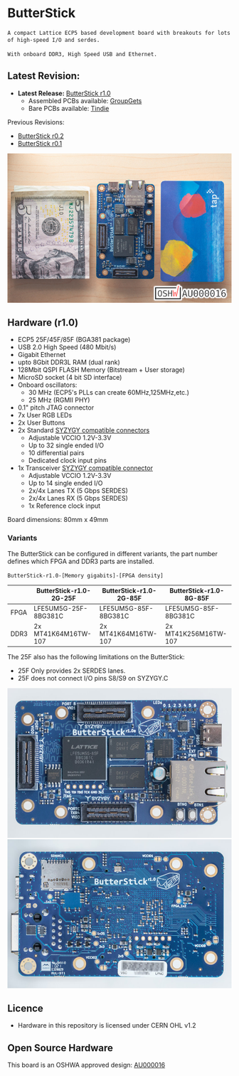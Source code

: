 # ButterStick

    A compact Lattice ECP5 based development board with breakouts for lots of high-speed I/O and serdes.

    With onboard DDR3, High Speed USB and Ethernet.

## Latest Revision: 
* __Latest Release:__ [ButterStick r1.0](hardware/ButterStick_r1.0/) 
  * Assembled PCBs available: [GroupGets](https://store.groupgets.com/products/butterstick-fpga-development-board)
  * Bare PCBs available: [Tindie](https://www.tindie.com/products/greeeg/butterstick-r10-bare-circuit-board)

Previous Revisions:
* [ButterStick r0.2](hardware/ButterStick_r0.2/)
* [ButterStick r0.1](hardware/ButterStick_r0.1/)

![alt-text](documentation/images/800px/butterstick_r1d0_003.jpg "Populated ButterStick r1.0 board with Size Comparison")

## Hardware (r1.0)

* ECP5 25F/45F/85F (BGA381 package)
* USB 2.0 High Speed (480 Mbit/s)
* Gigabit Ethernet
* upto 8Gbit DDR3L RAM (dual rank)
* 128Mbit QSPI FLASH Memory (Bitstream + User storage)
* MicroSD socket (4 bit SD interface)
* Onboard oscillators:
  * 30 MHz (ECP5's PLLs can create 60MHz,125MHz,etc.)
  * 25 MHz (RGMII PHY)
* 0.1" pitch JTAG connector
* 7x User RGB LEDs
* 2x User Buttons
* 2x Standard [SYZYGY compatible connectors](https://syzygyfpga.io/)
  * Adjustable VCCIO 1.2V-3.3V
  * Up to 32 single ended I/O
  * 10 differential pairs
  * Dedicated clock input pins
* 1x Transceiver [SYZYGY compatible connector](https://syzygyfpga.io/)
  * Adjustable VCCIO 1.2V-3.3V
  * Up to 14 single ended I/O
  * 2x/4x Lanes TX (5 Gbps SERDES)
  * 2x/4x Lanes RX (5 Gbps SERDES)
  * 1x Reference clock input

Board dimensions: 80mm x 49mm

### Variants

The ButterStick can be configured in different variants,
the part number defines which FPGA and DDR3 parts are installed.

`ButterStick-r1.0-[Memory gigabits]-[FPGA density]`

|       | ButterStick-r1.0-2G-25F | ButterStick-r1.0-2G-85F | ButterStick-r1.0-8G-85F | 
|-------|-------------------------|-------------------------|-------------------------|
| FPGA  | LFE5UM5G-25F-8BG381C    | LFE5UM5G-85F-8BG381C    | LFE5UM5G-85F-8BG381C    | 
| DDR3  | 2x MT41K64M16TW-107     | 2x MT41K64M16TW-107     | 2x MT41K256M16TW-107    |

The 25F also has the following limitations on the ButterStick:
* 25F Only provides 2x SERDES lanes.
* 25F does not connect I/O pins S8/S9 on SYZYGY.C


![alt-text](documentation/images/800px/butterstick_r1d0_004.jpeg "Populated r1.0 board front")
![alt-text](documentation/images/800px/butterstick_r1d0_005.jpeg "Populated r1.0 board back")


## Licence

 * Hardware in this repository is licensed under CERN OHL v1.2

 ## Open Source Hardware
This board is an OSHWA approved design: [AU000016](https://certification.oshwa.org/au000016.html)